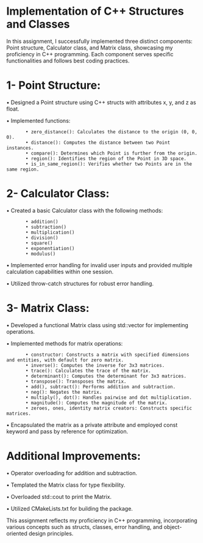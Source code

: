 # Implementation of C++ Structures and Classes

In this assignment, I successfully implemented three distinct components: Point structure, Calculator class, and Matrix class, showcasing my proficiency in C++ programming. Each component serves specific functionalities and follows best coding practices.

  # 1- Point Structure:
       
• Designed a Point structure using C++ structs with attributes x, y, and z as float.
       
• Implemented functions:

           • zero_distance(): Calculates the distance to the origin (0, 0, 0).
           • distance(): Computes the distance between two Point instances.
           • compare(): Determines which Point is further from the origin.
           • region(): Identifies the region of the Point in 3D space.
           • is_in_same_region(): Verifies whether two Points are in the same region.

  # 2- Calculator Class:
       
• Created a basic Calculator class with the following methods:

           • addition()
           • subtraction()
           • multiplication()
           • division()
           • square()
           • exponentiation()
           • modulus()
       
• Implemented error handling for invalid user inputs and provided multiple calculation capabilities within one session.
       
• Utilized throw-catch structures for robust error handling.

  # 3- Matrix Class:
       
• Developed a functional Matrix class using std::vector for implementing operations.
       
• Implemented methods for matrix operations:

           • constructor: Constructs a matrix with specified dimensions and entities, with default for zero matrix.
           • inverse(): Computes the inverse for 3x3 matrices.
           • trace(): Calculates the trace of the matrix.
           • determinant(): Computes the determinant for 3x3 matrices.
           • transpose(): Transposes the matrix.
           • add(), subtract(): Performs addition and subtraction.
           • neg(): Negates the matrix.
           • multiply(), dot(): Handles pairwise and dot multiplication.
           • magnitude(): Computes the magnitude of the matrix.
           • zeroes, ones, identity matrix creators: Constructs specific matrices.
       
• Encapsulated the matrix as a private attribute and employed const keyword and pass by reference for optimization.

# Additional Improvements:

   
• Operator overloading for addition and subtraction.
   
• Templated the Matrix class for type flexibility.
   
• Overloaded std::cout to print the Matrix.
   
• Utilized CMakeLists.txt for building the package.

This assignment reflects my proficiency in C++ programming, incorporating various concepts such as structs, classes, error handling, and object-oriented design principles.
